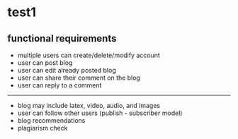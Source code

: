 # test1
## functional requirements 
- multiple users can create/delete/modify account
- user can post blog
- user can edit already posted blog
- user can share their comment on the blog
- user can reply to a comment
---
- blog may include latex, video, audio, and images
- user can follow other users (publish - subscriber model)
- blog recommendations
- plagiarism check
